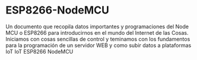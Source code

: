 # ESP8266-NodeMCU
Un documento que recopila datos  importantes y programaciones del Node MCU o ESP8266
para introducirnos en el mundo del Internet de las Cosas.
Iniciamos con cosas sencillas de control y teminamos con los fundamentos para la programación 
de un servidor WEB y como subir datos a plataformas IoT
IoT ESP8266 NodeMCU
